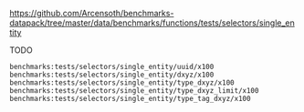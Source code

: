 https://github.com/Arcensoth/benchmarks-datapack/tree/master/data/benchmarks/functions/tests/selectors/single_entity

TODO
```
benchmarks:tests/selectors/single_entity/uuid/x100
benchmarks:tests/selectors/single_entity/dxyz/x100
benchmarks:tests/selectors/single_entity/type_dxyz/x100
benchmarks:tests/selectors/single_entity/type_dxyz_limit/x100
benchmarks:tests/selectors/single_entity/type_tag_dxyz/x100
```
